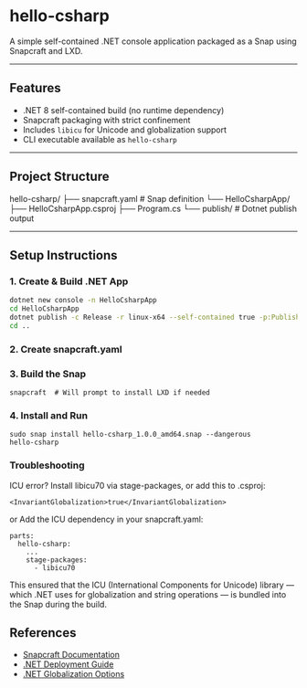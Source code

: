 # hello-csharp

A simple self-contained .NET console application packaged as a Snap using Snapcraft and LXD.

---

## Features

- .NET 8 self-contained build (no runtime dependency)
- Snapcraft packaging with strict confinement
- Includes `libicu` for Unicode and globalization support
- CLI executable available as `hello-csharp`

---

## Project Structure

hello-csharp/
├── snapcraft.yaml # Snap definition
└── HelloCsharpApp/
├── HelloCsharpApp.csproj
├── Program.cs
└── publish/ # Dotnet publish output

---

##  Setup Instructions

### 1. Create & Build .NET App

```bash
dotnet new console -n HelloCsharpApp
cd HelloCsharpApp
dotnet publish -c Release -r linux-x64 --self-contained true -p:PublishSingleFile=true -o publish
cd ..
```
### 2. Create snapcraft.yaml
### 3. Build the Snap
```
snapcraft  # Will prompt to install LXD if needed
```
### 4. Install and Run
```
sudo snap install hello-csharp_1.0.0_amd64.snap --dangerous
hello-csharp
```
### Troubleshooting
ICU error?
Install libicu70 via stage-packages, or add this to .csproj:
```
<InvariantGlobalization>true</InvariantGlobalization>
```
or
Add the ICU dependency in your snapcraft.yaml:
```
parts:
  hello-csharp:
    ...
    stage-packages:
      - libicu70
```
This ensured that the ICU (International Components for Unicode) library — which .NET uses for globalization and string operations — is bundled into the Snap during the build.

## References
- [Snapcraft Documentation](https://snapcraft.io/docs)
- [.NET Deployment Guide](https://learn.microsoft.com/en-us/dotnet/core/deploying/)
- [.NET Globalization Options](https://learn.microsoft.com/en-us/dotnet/core/runtime-config/globalization)

